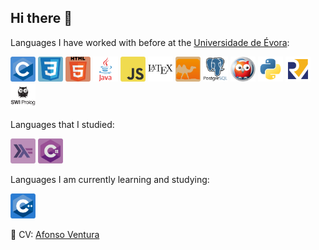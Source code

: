 ## Hi there 👋

Languages I have worked with before at the [Universidade de Évora](https://www.uevora.pt):
  
<div>
  <img src="https://github.com/AfonsoVent/AfonsoVent/blob/main/novo-icons/C.png" height="40" alt="C logo"/>
  <img src="https://github.com/AfonsoVent/AfonsoVent/blob/main/novo-icons/Css3.png" height="40" alt="CSS3 logo"/>
  <img src="https://github.com/AfonsoVent/AfonsoVent/blob/main/novo-icons/html5.png" height="40" alt="HTML15 logo"/>
  <img src="https://github.com/AfonsoVent/AfonsoVent/blob/main/novo-icons/java.png" height="40" alt="Java logo"/>
  <img src="https://github.com/AfonsoVent/AfonsoVent/blob/main/novo-icons/javascript.png" height="40" alt="JavaScript logo"/>
  <img src="https://github.com/AfonsoVent/AfonsoVent/blob/main/novo-icons/latex.png" height="40" alt="LaTeX logo"/>
  <img src="https://github.com/AfonsoVent/AfonsoVent/blob/main/novo-icons/ocaml.png" height="40" alt="OCaml logo"/>
  <img src="https://github.com/AfonsoVent/AfonsoVent/blob/main/novo-icons/postgresql.png" height="40" alt="PostgreSQL logo"/>
  <img src="https://github.com/AfonsoVent/AfonsoVent/blob/main/novo-icons/prolog.png" height="40" alt="Prolog logo"/>
  <img src="https://github.com/AfonsoVent/AfonsoVent/blob/main/novo-icons/python.png" height="40" alt="Python logo"/>
  <img src="https://github.com/AfonsoVent/AfonsoVent/blob/main/novo-icons/risc-v.png" height="40" alt="RISC-V logo"/>
  <img src="https://github.com/AfonsoVent/AfonsoVent/blob/main/novo-icons/swi-prolog.png" height="40" alt="SWI-Prolog logo"/>
</div>

Languages that I studied:
<div>
  <img src="https://github.com/AfonsoVent/AfonsoVent/blob/main/novo-icons/haskell-original.png" height="40" alt="haskell logo">
  <img src="https://github.com/AfonsoVent/AfonsoVent/blob/main/novo-icons/CSharp.png" height="40" alt="C# logo">
</div>

Languages I am currently learning and studying:
<div>
  <img src="https://github.com/AfonsoVent/AfonsoVent/blob/main/novo-icons/C%2B%2B.png" height="40" alt="C++ logo">
</div>

📄 CV: <a href=https://github.com/AfonsoVent/AfonsoVent/blob/main/AfonsoVentCV.pdf>Afonso Ventura</a>
<!--
**AfonsoVent/AfonsoVent** is a ✨ _special_ ✨ repository because its `README.md` (this file) appears on your GitHub profile.

Here are some ideas to get you started:

- 🔭 I’m currently working on ...
- 🌱 I’m currently learning ...
- 👯 I’m looking to collaborate on ...
- 🤔 I’m looking for help with ...
- 💬 Ask me about ...
- 📫 How to reach me: ...
- 😄 Pronouns: ...
- ⚡ Fun fact: ...
-->
